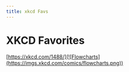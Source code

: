 ```yaml
---
title: xkcd Favs
---
```

# XKCD Favorites

[https://xkcd.com/1488/](![Flowcharts](https://imgs.xkcd.com/comics/flowcharts.png))

